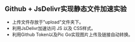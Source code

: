 ## Github + JsDelivr实现静态文件加速实验
- 上传文件存放于"upload"文件夹下。
- 利用JsDelivr加速访问 JS 以及 CSS样式。
- 利用Github Token以及Pic Go实现图片上传及链接自动转换。
